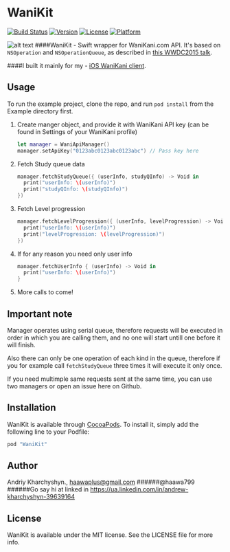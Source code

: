 # WaniKit

[![Build Status](https://travis-ci.org/haawa799/WaniKit.svg?branch=master)](https://travis-ci.org/haawa799/WaniKit)
[![Version](https://img.shields.io/cocoapods/v/WaniKit.svg?style=flat)](http://cocoapods.org/pods/WaniKit)
[![License](https://img.shields.io/cocoapods/l/WaniKit.svg?style=flat)](http://cocoapods.org/pods/WaniKit)
[![Platform](https://img.shields.io/cocoapods/p/WaniKit.svg?style=flat)](http://cocoapods.org/pods/WaniKit)

![alt text](http://cl.ly/372F1I0C252D/Icon@2x.png"Logo")
####WaniKit - Swift wrapper for WaniKani.com API. It's based on `NSOperation` and `NSOperationQueue`, as described in [this WWDC2015 talk](https://developer.apple.com/videos/play/wwdc2015-226/).

####I built it mainly for my - [iOS WaniKani client](https://github.com/haawa799/WaniKani-iOS).


## Usage

To run the example project, clone the repo, and run `pod install` from the Example directory first.

1. Create manger object, and provide it with WaniKani API key (can be found in Settings of your WaniKani profile)

	```swift
	let manager = WaniApiManager()
    manager.setApiKey("0123abc0123abc0123abc") // Pass key here
    ```

2. Fetch Study queue data

	```swift
	manager.fetchStudyQueue({ (userInfo, studyQInfo) -> Void in
      print("userInfo: \(userInfo)")
      print("studyQInfo: \(studyQInfo)")
    })
	```

3. Fetch Level progression

	```swift
	manager.fetchLevelProgression({ (userInfo, levelProgression) -> Void in
      print("userInfo: \(userInfo)")
      print("levelProgression: \(levelProgression)")
    })
	```

4. If for any reason you need only user info

	```swift
	manager.fetchUserInfo { (userInfo) -> Void in
      print("userInfo: \(userInfo)")
    }
	```

5. More calls to come!

##

## Important note

Manager operates using serial queue, therefore requests will be executed in order in which you are calling them, and no one will start untill one before it will finish.

Also there can only be one operation of each kind in the queue, therefore if you for example call `fetchStudyQueue` three times it will execute it only once.

If you need multimple same requests sent at the same time, you can use two managers or open an issue here on Github.


## Installation

WaniKit is available through [CocoaPods](http://cocoapods.org). To install
it, simply add the following line to your Podfile:

```ruby
pod "WaniKit"
```

## Author

Andriy Kharchyshyn., haawaplus@gmail.com
######@haawa799
######Go say hi at linked in https://ua.linkedin.com/in/andrew-kharchyshyn-39639164

## License

WaniKit is available under the MIT license. See the LICENSE file for more info.
